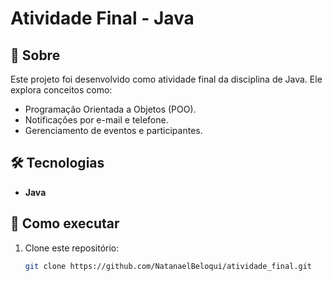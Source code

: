 # Atividade Final - Java

## 📖 Sobre
Este projeto foi desenvolvido como atividade final da disciplina de Java. Ele explora conceitos como:
- Programação Orientada a Objetos (POO).
- Notificações por e-mail e telefone.
- Gerenciamento de eventos e participantes.

## 🛠️ Tecnologias
- **Java**

## 🚀 Como executar
1. Clone este repositório:
   ```bash
   git clone https://github.com/NatanaelBeloqui/atividade_final.git
